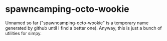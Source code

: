 spawncamping-octo-wookie
========================

Unnamed so far ("spawncamping-octo-wookie" is a temporary name generated by github until I find a better one). Anyway, this is just a bunch of utilities for simpy.
